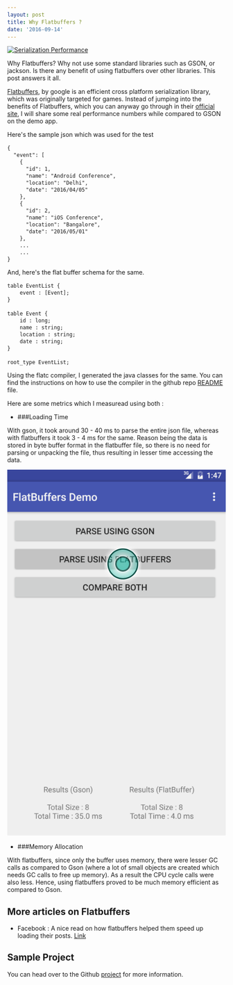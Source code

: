```yaml
---
layout: post
title: Why Flatbuffers ? 
date: '2016-09-14'
---
```

[![Serialization Performance](https://img.youtube.com/vi/IwxIIUypnTE/0.jpg)](https://www.youtube.com/watch?v=IwxIIUypnTE)

Why Flatbuffers? Why not use some standard libraries such as GSON, or jackson. Is there any benefit of using flatbuffers over other libraries. This post answers it all.

[Flatbuffers](https://github.com/google/flatbuffers), by google is an efficient cross platform serialization library, which was originally targeted for games. Instead of jumping into the benefits of Flatbuffers, which you can anyway go through in their [official site](http://google.github.io/flatbuffers/), I will share some real performance numbers while compared to GSON on the demo app.

Here's the sample json which was used for the test

````
{
  "event": [
    {
      "id": 1,
      "name": "Android Conference",
      "location": "Delhi",
      "date": "2016/04/05"
    },
    {
      "id": 2,
      "name": "iOS Conference",
      "location": "Bangalore",
      "date": "2016/05/01"
    },
    ...
    ...
}
````

And, here's the flat buffer schema for the same.

````
table EventList {
    event : [Event];
}

table Event {
    id : long;
    name : string;
    location : string;
    date : string;
}

root_type EventList;
````

Using the flatc compiler, I generated the java classes for the same. You can find the instructions on how to use the compiler in the github repo [README](https://github.com/anirudhramanan/flatbuffers-android-demo) file.

Here are some metrics which I measuread using both :

* ###Loading Time

With gson, it took around 30 - 40 ms to parse the entire json file, whereas with flatbuffers it took 3 - 4 ms for the same. Reason being the data is stored in byte buffer format in the flatbuffer file, so there is no need for parsing or unpacking the file, thus resulting in lesser time accessing the data.

![Comparison](/content/images/2016/flatbuff/comparison.png)

* ###Memory Allocation

With flatbuffers, since only the buffer uses memory, there were lesser GC calls as compared to Gson (where a lot of small objects are created which needs GC calls to free up memory). As a result the CPU cycle calls were also less. Hence, using flatbuffers proved to be much memory efficient as compared to Gson.

## More articles on Flatbuffers

* Facebook : A nice read on how flatbuffers helped them speed up loading their posts. [Link](https://code.facebook.com/posts/872547912839369/improving-facebook-s-performance-on-android-with-flatbuffers/)

## Sample Project

You can head over to the Github [project](https://github.com/anirudhramanan/flatbuffers-android-demo) for more information. 

